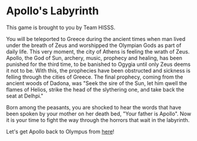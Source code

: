 # Apollo's Labyrinth
This game is brought to you by Team HISSS.

You will be teleported to Greece during the ancient times when man lived under the breath of Zeus and worshipped the Olympian
Gods as part of daily life. This very moment, the city of Athens is feeling the wrath of Zeus. Apollo, the God of Sun, archery, music, prophecy and healing, has been punished for the third time, to be banished to Ogygia until only Zeus deems it not to be. With this, the prophecies have been obstructed and sickness is felling through the cities of Greece. The final prophecy, coming from the ancient woods of Dadona, was "Seek the sire of the Sun, let him qwell the flames of Helios, strike the head of the slythering one, and take back the seat at Delhpi."

Born among the peasants, you are shocked to hear the words that have been spoken by your mother on her death bed, "Your father is Apollo". Now it is your time to fight the way through the horrors that wait in the labyrinth.

Let's get Apollo back to Olympus from [here](https://team-hisss.github.io/Apollos-Labyrinth/index.html)!
